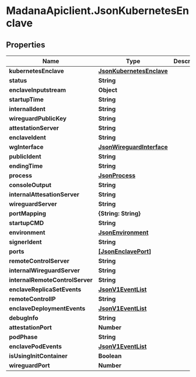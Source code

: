 # MadanaApiclient.JsonKubernetesEnclave

## Properties

Name | Type | Description | Notes
------------ | ------------- | ------------- | -------------
**kubernetesEnclave** | [**JsonKubernetesEnclave**](JsonKubernetesEnclave.md) |  | [optional] 
**status** | **String** |  | [optional] 
**enclaveInputstream** | **Object** |  | [optional] 
**startupTime** | **String** |  | [optional] 
**internalIdent** | **String** |  | [optional] 
**wireguardPublicKey** | **String** |  | [optional] 
**attestationServer** | **String** |  | [optional] 
**enclaveIdent** | **String** |  | [optional] 
**wgInterface** | [**JsonWireguardInterface**](JsonWireguardInterface.md) |  | [optional] 
**publicIdent** | **String** |  | [optional] 
**endingTime** | **String** |  | [optional] 
**process** | [**JsonProcess**](JsonProcess.md) |  | [optional] 
**consoleOutput** | **String** |  | [optional] 
**internalAttesationServer** | **String** |  | [optional] 
**wireguardServer** | **String** |  | [optional] 
**portMapping** | **{String: String}** |  | [optional] 
**startupCMD** | **String** |  | [optional] 
**environment** | [**JsonEnvironment**](JsonEnvironment.md) |  | [optional] 
**signerIdent** | **String** |  | [optional] 
**ports** | [**[JsonEnclavePort]**](JsonEnclavePort.md) |  | [optional] 
**remoteControlServer** | **String** |  | [optional] 
**internalWireguardServer** | **String** |  | [optional] 
**internalRemoteControlServer** | **String** |  | [optional] 
**enclaveReplicaSetEvents** | [**JsonV1EventList**](JsonV1EventList.md) |  | [optional] 
**remoteControlIP** | **String** |  | [optional] 
**enclaveDeploymentEvents** | [**JsonV1EventList**](JsonV1EventList.md) |  | [optional] 
**debugInfo** | **String** |  | [optional] 
**attestationPort** | **Number** |  | [optional] 
**podPhase** | **String** |  | [optional] 
**enclavePodEvents** | [**JsonV1EventList**](JsonV1EventList.md) |  | [optional] 
**isUsingInitContainer** | **Boolean** |  | [optional] 
**wireguardPort** | **Number** |  | [optional] 


